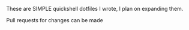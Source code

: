 These are SIMPLE quickshell dotfiles I wrote, I plan on expanding them.

Pull requests for changes can be made
